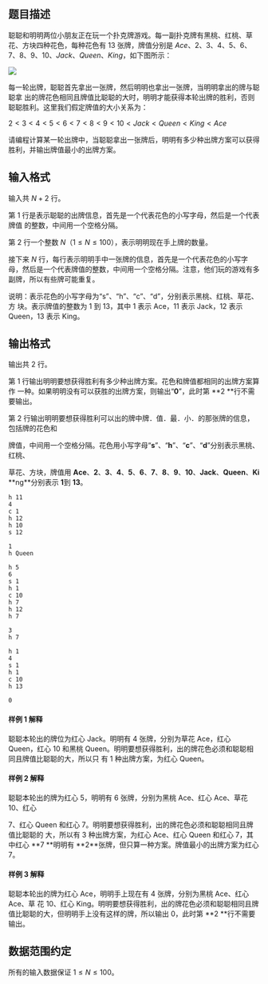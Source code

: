 ## 题目描述

聪聪和明明两位小朋友正在玩一个扑克牌游戏。每一副扑克牌有黑桃、红桃、草花、方块四种花色，每种花色有 $13$ 张牌，牌值分别是 $Ace$、$2$、$3$、$4$、$5$、$6$、$7$、$8$、$9$、$10$、$Jack$、$Queen$、$King$，如下图所示：

![](http://www.bitcode.vip/upload/pimg1281_1.jpg)

每一轮出牌，聪聪首先拿出一张牌，然后明明也拿出一张牌，当明明拿出的牌与聪聪拿 出的牌花色相同且牌值比聪聪的大时，明明才能获得本轮出牌的胜利，否则聪聪胜利。这里我们假定牌值的大小关系为：

$2<3<4<5<6<7<8<9<10<Jack<Queen<King<Ace$

请编程计算某一轮出牌中，当聪聪拿出一张牌后，明明有多少种出牌方案可以获得胜利，并输出牌值最小的出牌方案。

## 输入格式

输入共 $N+2$ 行。

第 $1$ 行是表示聪聪的出牌信息，首先是一个代表花色的小写字母，然后是一个代表牌值 的整数，中间用一个空格分隔。

第 $2$ 行一个整数 $N$（$1≤N≤100$），表示明明现在手上牌的数量。

接下来 $N$ 行，每行表示明明手中一张牌的信息，首先是一个代表花色的小写字母，然后是一个代表牌值的整数，中间用一个空格分隔。注意，他们玩的游戏有多副牌，所以有些牌可能重复。

说明：表示花色的小写字母为“s”、“h”、“c”、“d”，分别表示黑桃、红桃、草花、方 块。表示牌值的整数为 1 到 13，其中 1 表示 Ace，11 表示 Jack，12 表示 Queen，13 表示 King。

## 输出格式

输出共 $2$ 行。

第 $1$ 行输出明明要想获得胜利有多少种出牌方案。花色和牌值都相同的出牌方案算作 一种。如果明明没有可以获胜的出牌方案，则输出“​**0**​”，此时第 **2 ​**行不需要输出。

第 $2$ 行输出明明要想获得胜利可以出的牌中牌．值．最．小．的那张牌的信息，包括牌的花色和

牌值，中间用一个空格分隔。花色用小写字母“​**s**​”、“​**h**​”、“​**c**​”、“​**d**​”分别表示黑桃、红桃、

草花、方块，牌值用 **A**​​**ce**​、​**2**​、​**3**​、​**4**​、​**5**​、​**6**​、​**7**​、​**8**​、​**9**​、​**10**​、​**Jack**​、**Q**​​**ueen**​、**Ki**​**ng ​**分别表示 **1**到 ​**13**​。

```input1
h 11
4
c 1
h 12 
h 10 
s 12
```

```output1
1
h Queen
```

```input2
h 5
6
s 1 
h 1
c 10 
h 7
h 12
h 7
```

```output2
3
h 7
```

```input3
h 1
4
s 1 
h 1
c 10
h 13
```

```output3
0
```

#### 样例 1 解释

聪聪本轮出的牌位为红心 Jack。明明有 4 张牌，分别为草花 Ace，红心 Queen，红心 10 和黑桃 Queen。明明要想获得胜利，出的牌花色必须和聪聪相同且牌值比聪聪的大，所以只 有 1 种出牌方案，为红心 Queen。

#### 样例 2 解释

聪聪本轮出的牌为红心 5，明明有 6 张牌，分别为黑桃 Ace、红心 Ace、草花 10、红心

7、红心 Queen 和红心 7。明明要想获得胜利，出的牌花色必须和聪聪相同且牌值比聪聪的 大，所以有 3 种出牌方案，为红心 Ace、红心 Queen 和红心 7，其中红心 **7 ​**明明有 **2 ​**张牌，但只算一种方案。牌值最小的出牌方案为红心 7。

#### 样例 3 解释

聪聪本轮出的牌为红心 Ace，明明手上现在有 4 张牌，分别为黑桃 Ace、红心 Ace、草 花 10、红心 King。明明要想获得胜利，出的牌花色必须和聪聪相同且牌值比聪聪的大，但明明手上没有这样的牌，所以输出 0，此时第 **2 ​**行不需要输出。

## 数据范围约定

所有的输入数据保证 $1≤N≤100$。

